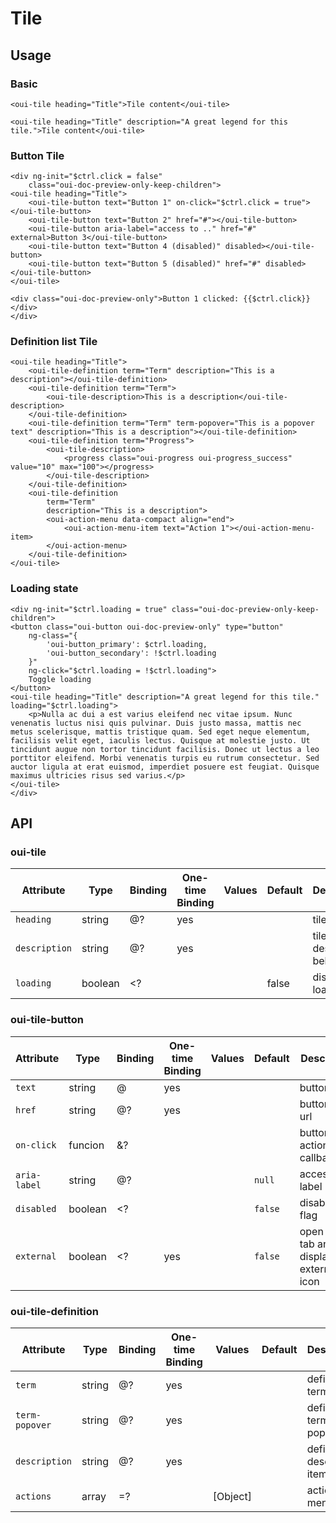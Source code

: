 # Tile

<component-status cx-design="partial" ux="rc"></component-status>

## Usage

### Basic

```html:preview
<oui-tile heading="Title">Tile content</oui-tile>
```

```html:preview
<oui-tile heading="Title" description="A great legend for this tile.">Tile content</oui-tile>
```

### Button Tile

```html:preview
<div ng-init="$ctrl.click = false"
    class="oui-doc-preview-only-keep-children">
<oui-tile heading="Title">
    <oui-tile-button text="Button 1" on-click="$ctrl.click = true"></oui-tile-button>
    <oui-tile-button text="Button 2" href="#"></oui-tile-button>
    <oui-tile-button aria-label="access to .." href="#" external>Button 3</oui-tile-button>
    <oui-tile-button text="Button 4 (disabled)" disabled></oui-tile-button>
    <oui-tile-button text="Button 5 (disabled)" href="#" disabled></oui-tile-button>
</oui-tile>

<div class="oui-doc-preview-only">Button 1 clicked: {{$ctrl.click}}</div>
</div>
```

### Definition list Tile

```html:preview
<oui-tile heading="Title">
    <oui-tile-definition term="Term" description="This is a description"></oui-tile-definition>
    <oui-tile-definition term="Term">
        <oui-tile-description>This is a description</oui-tile-description>
    </oui-tile-definition>
    <oui-tile-definition term="Term" term-popover="This is a popover text" description="This is a description"></oui-tile-definition>
    <oui-tile-definition term="Progress">
        <oui-tile-description>
            <progress class="oui-progress oui-progress_success" value="10" max="100"></progress>
        </oui-tile-description>
    </oui-tile-definition>
    <oui-tile-definition
        term="Term"
        description="This is a description">
        <oui-action-menu data-compact align="end">
            <oui-action-menu-item text="Action 1"></oui-action-menu-item>
        </oui-action-menu>
    </oui-tile-definition>
</oui-tile>
```

### Loading state

```html:preview
<div ng-init="$ctrl.loading = true" class="oui-doc-preview-only-keep-children">
<button class="oui-button oui-doc-preview-only" type="button"
    ng-class="{
        'oui-button_primary': $ctrl.loading,
        'oui-button_secondary': !$ctrl.loading
    }"
    ng-click="$ctrl.loading = !$ctrl.loading">
    Toggle loading
</button>
<oui-tile heading="Title" description="A great legend for this tile." loading="$ctrl.loading">
    <p>Nulla ac dui a est varius eleifend nec vitae ipsum. Nunc venenatis luctus nisi quis pulvinar. Duis justo massa, mattis nec metus scelerisque, mattis tristique quam. Sed eget neque elementum, facilisis velit eget, iaculis lectus. Quisque at molestie justo. Ut tincidunt augue non tortor tincidunt facilisis. Donec ut lectus a leo porttitor eleifend. Morbi venenatis turpis eu rutrum consectetur. Sed auctor ligula at erat euismod, imperdiet posuere est feugiat. Quisque maximus ultricies risus sed varius.</p>
</oui-tile>
</div>
```

## API

### oui-tile

| Attribute           | Type     | Binding | One-time Binding | Values                 | Default           | Description                               |
| ----                | ----     | ----    | ----             | ----                   | ----              | ----                                      |
| `heading`           | string   | @?      | yes              |                        |                   | tile title                                |
| `description`       | string   | @?      | yes              |                        |                   | tile description behind title             |
| `loading`           | boolean  | <?      |                  |                        | false             | display loader flag                       |

### oui-tile-button

| Attribute           | Type     | Binding | One-time Binding | Values                 | Default           | Description                               |
| ----                | ----     | ----    | ----             | ----                   | ----              | ----                                      |
| `text`              | string   | @       | yes              |                        |                   | button text                               |
| `href`              | string   | @?      | yes              |                        |                   | button link url                           |
| `on-click`          | funcion  | &?      |                  |                        |                   | button action callback                    |
| `aria-label`        | string   | @?      |                  |                        | `null`            | accessibility label                       |
| `disabled`          | boolean  | <?      |                  |                        | `false`           | disabled flag
| `external`          | boolean  | <?      | yes              |                        | `false`           | open in new tab and display external icon

### oui-tile-definition

| Attribute           | Type     | Binding | One-time Binding | Values                 | Default           | Description                               |
| ----                | ----     | ----    | ----             | ----                   | ----              | ----                                      |
| `term`              | string   | @?      | yes              |                        |                   | definition term item                      |
| `term-popover`      | string   | @?      | yes              |                        |                   | definition term item popover              |
| `description`       | string   | @?      | yes              |                        |                   | definition description item               |
| `actions`           | array    | =?      |                  | [Object]               |                   | action menu item                          |

